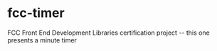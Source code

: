 # fcc-timer
FCC Front End Development Libraries certification project -- this one presents a minute timer
